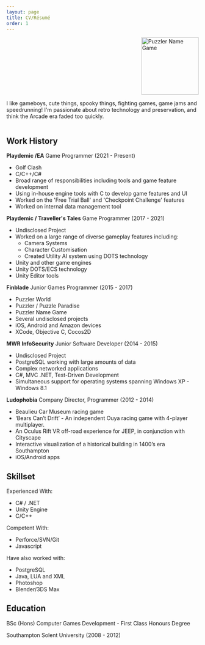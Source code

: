 ```yaml
---
layout: page
title: CV/Résumé
order: 1
---
```

<div class="row">
  <div class="column">
    <img style='float:right; padding-left:50px;' src="{{site.baseurl}}other/logo.png" alt="Puzzler Name Game" height="150"/>
  </div>
  <div class="column">
    <p>I like gameboys, cute things, spooky things, fighting games, game jams and speedrunning! I'm passionate about retro technology and preservation, and think the Arcade era faded too quickly. </p>
  </div>
</div>

## Work History

**Playdemic /EA** Game Programmer (2021 - Present)
- Golf Clash
- C/C++/C#
- Broad range of responsibilities including tools and game feature development
- Using in-house engine tools with C to develop game features and UI
- Worked on the 'Free Trial Ball' and 'Checkpoint Challenge' features
- Worked on internal data management tool

**Playdemic / Traveller's Tales** Game Programmer (2017 - 2021)
- Undisclosed Project
- Worked on a large range of diverse gameplay features including:
    - Camera Systems
    - Character Customisation
    - Created Utility AI system using DOTS technology
- Unity and other game engines
- Unity DOTS/ECS technology
- Unity Editor tools

**Finblade** Junior Games Programmer (2015 - 2017)
- Puzzler World
- Puzzler / Puzzle Paradise
- Puzzler Name Game
- Several undisclosed projects
- iOS, Android and Amazon devices
- XCode, Objective C, Cocos2D

**MWR InfoSecurity** Junior Software Developer (2014 - 2015)
- Undisclosed Project
- PostgreSQL working with large amounts of data
- Complex networked applications
- C#, MVC .NET, Test-Driven Development
- Simultaneous support for operating systems spanning Windows XP - Windows 8.1

**Ludophobia** Company Director, Programmer (2012 - 2014)
- Beaulieu Car Museum racing game
- ‘Bears Can’t Drift’ - An independent Ouya racing game with 4-player multiplayer.
- An Oculus Rift VR off-road experience for JEEP, in conjunction with Cityscape
- Interactive visualization of a historical building in 1400’s era Southampton
- iOS/Android apps

## Skillset

Experienced With:
* C# / .NET 
* Unity Engine 
* C/C++ 

Competent With:
* Perforce/SVN/Git
* Javascript

Have also worked with:
* PostgreSQL
* Java, LUA and XML
* Photoshop
* Blender/3DS Max

## Education

BSc (Hons) Computer Games Development - First Class Honours Degree

Southampton Solent University (2008 - 2012)
